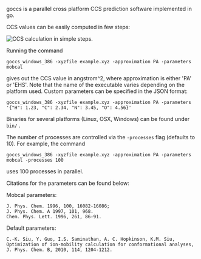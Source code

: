 
goccs is a parallel cross platform CCS prediction software implemented in go.

CCS values can be easily computed in few steps:

![CCS calculation in simple steps.](https://github.com/jmwoll/goccs/blob/master/doc/animation_usage.gif)

Running the command
```
goccs_windows_386 -xyzfile example.xyz -approximation PA -parameters mobcal
```
gives out the CCS value in angstrom^2, where approximation is either 'PA' or 'EHS'.
Note that the name of the executable varies depending on the platform used. Custom parameters can be
specified in the JSON format:
```
goccs_windows_386 -xyzfile example.xyz -approximation PA -parameters '{"H": 1.23, "C": 2.34, "N": 3.45, "O": 4.56}'
```

Binaries for several platforms (Linux, OSX, Windows) can be found under ```bin/``` .

The number of processes are controlled via the ```-processes``` flag (defaults to 10).
For example, the command
```
goccs_windows_386 -xyzfile example.xyz -approximation PA -parameters mobcal -processes 100
```
uses 100 processes in parallel.

Citations for the parameters can be found below:

Mobcal parameters:
```
J. Phys. Chem. 1996, 100, 16082-16086;
J. Phys. Chem. A 1997, 101, 968.
Chem. Phys. Lett. 1996, 261, 86-91.
```

Default parameters:
```
C.-K. Siu, Y. Guo, I.S. Saminathan, A. C. Hopkinson, K.M. Siu, Optimization of ion-mobility calculation for conformational analyses, J. Phys. Chem. B, 2010, 114, 1204-1212.
```
